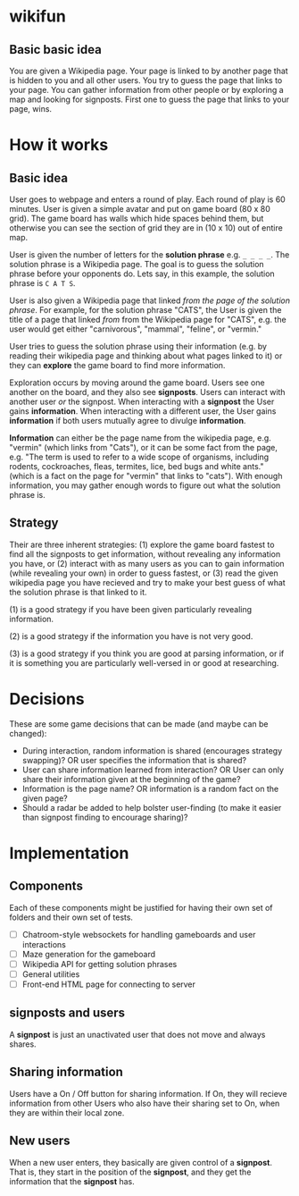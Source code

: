 # wikifun

## Basic basic idea

You are given a Wikipedia page. Your page is linked to by another page that is hidden to you and all other users. You try to guess the page that links to your page. You can gather information from other people or by exploring a map and looking for signposts. First one to guess the page that links to your page, wins.

# How it works

## Basic idea

User goes to webpage and enters a round of play. Each round of play is 60 minutes. User is given a simple avatar and put on game board (80 x 80 grid). The game board has walls which hide spaces behind them, but otherwise you can see the section of grid they are in (10 x 10) out of entire map.

User is given the number of letters for the **solution phrase** e.g. `_ _ _ _`. The solution phrase is a Wikipedia page. The goal is to guess the solution phrase before your opponents do. Lets say, in this example, the solution phrase is `C A T S`.

User is also given a Wikipedia page that linked *from the page of the solution phrase*. For example, for the solution phrase "CATS", the User is given the title of a page that linked *from* from the Wikipedia page for "CATS", e.g. the user would get either "carnivorous", "mammal", "feline", or "vermin." 

User tries to guess the solution phrase using their information (e.g. by reading their wikipedia page and thinking about what pages linked to it) or they can **explore** the game board to find more information. 

Exploration occurs by moving around the game board. Users see one another on the board, and they also see **signposts**. Users can interact with another user *or* the signpost. When interacting with a **signpost** the User gains **information**. When interacting with a different user, the User gains **information** if both users mutually agree to divulge **information**.

**Information** can either be the page name from the wikipedia page, e.g. "vermin" (which links from "Cats"), or it can be some fact from the page, e.g. "The term is used to refer to a wide scope of organisms, including rodents, cockroaches, fleas, termites, lice, bed bugs and white ants." (which is a fact on the page for "vermin" that links to "cats"). With enough information, you may gather enough words to figure out what the solution phrase is.

## Strategy

Their are three inherent strategies: (1) explore the game board fastest to find all the signposts to get information, without revealing any information you have, or (2) interact with as many users as you can to gain information (while revealing your own) in order to guess fastest, or (3) read the given wikipedia page you have recieved and try to make your best guess of what the solution phrase is that linked to it.

(1) is a good strategy if you have been given particularly revealing information.

(2) is a good strategy if the information you have is not very good. 

(3) is a good strategy if you think you are good at parsing information, or if it is something you are particularly well-versed in or good at researching.

# Decisions

These are some game decisions that can be made (and maybe can be changed):

- During interaction, random information is shared (encourages strategy swapping)? OR user specifies the information that is shared?
- User can share information learned from interaction? OR User can only share their information given at the beginning of the game?
- Information is the page name? OR information is a random fact on the given page?
- Should a radar be added to help bolster user-finding (to make it easier than signpost finding to encourage sharing)?

# Implementation

## Components 

Each of these components might be justified for having their own set of folders and their own set of tests.

- [ ] Chatroom-style websockets for handling gameboards and user interactions
- [ ] Maze generation for the gameboard
- [ ] Wikipedia API for getting solution phrases
- [ ] General utilities
- [ ] Front-end HTML page for connecting to server

## **signposts** and **users**

A **signpost** is just an unactivated user that does not move and always shares.

## Sharing information

Users have a On / Off button for sharing information. If On, they will recieve information from other Users who also have their sharing set to On, when they are within their local zone.

## New users

When a new user enters, they basically are given control of a **signpost**. That is, they start in the position of the **signpost**, and they get the information that the **signpost** has.



